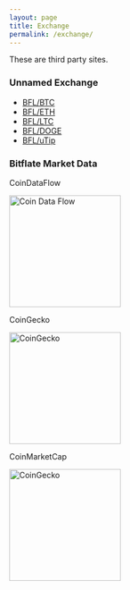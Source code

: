 ```yaml
---
layout: page
title: Exchange
permalink: /exchange/
---
```


These are third party sites.

### Unnamed Exchange

* [BFL/BTC](https://www.unnamed.exchange/Exchange?market=BFL_BTC)
* [BFL/ETH](https://www.unnamed.exchange/Exchange?market=BFL_ETH)
* [BFL/LTC](https://www.unnamed.exchange/Exchange?market=BFL_LTC)
* [BFL/DOGE](https://www.unnamed.exchange/Exchange?market=BFL_DOGE)
* [BFL/uTip](https://www.unnamed.exchange/Exchange?market=BFL_UTIP)

### Bitflate Market Data

CoinDataFlow

<a href="https://coindataflow.com/en/currency/bitflate" target="_blank"><img src="https://coindataflow.com/images/png/cdf_color.png" alt="Coin Data Flow" width="200" /></a>

CoinGecko

<a href="https://www.coingecko.com/en/coins/bitflate" target="_blank"><img src="https://static.coingecko.com/s/coingecko-branding-guide-4f5245361f7a47478fa54c2c57808a9e05d31ac7ca498ab189a3827d6000e22b.png" alt="CoinGecko" width="200" /></a>

CoinMarketCap

<a href="https://coinmarketcap.com/currencies/bitflate/" target="_blank"><img src="https://s2.coinmarketcap.com/static/cloud/img/coinmarketcap_1.svg?_=10de7a8" alt="CoinGecko" width="200" /></a>